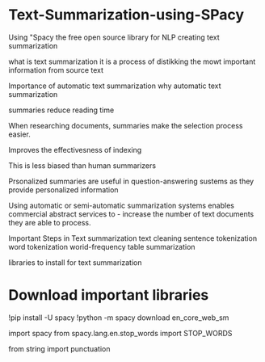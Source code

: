 # Text-Summarization-using-SPacy
Using "Spacy the free open source library for NLP  creating text summarization

what is text summarization
it is a process of distikking the mowt important information from source text

Importance of automatic text summarization
why automatic text summarization

summaries reduce reading time

When researching documents, summaries make the selection process easier.

Improves the effectivesness of indexing

This is less biased than human summarizers

Prsonalized summaries are useful in question-answering sustems as they provide personalized information

Using automatic or semi-automatic summarization systems enables commercial abstract services to - increase the number of text documents they are able to process.

Important Steps in Text summarization
text cleaning
sentence tokenization
word tokenization
worid-frequency table
summarization

libraries to install for text summarization
# Download important libraries
!pip install -U spacy
!python -m spacy download en_core_web_sm

import spacy
from spacy.lang.en.stop_words import STOP_WORDS

from string import punctuation
